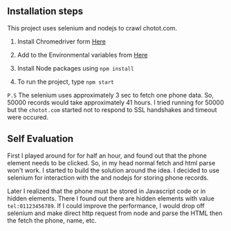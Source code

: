 ## Installation steps

This project uses selenium and nodejs to crawl chotot.com.

1. Install Chromedriver form [Here](https://www.selenium.dev/documentation/webdriver/getting_started/install_drivers/)

2. Add to the Environmental variables from [Here](https://www.selenium.dev/documentation/webdriver/getting_started/install_drivers/#2-the-path-environment-variable)

3. Install Node packages using ```npm install```

4. To run the project, type ```npm start```

```P.S``` The selenium uses approximately 3 sec to fetch one phone data. So, 50000 records would take approximately 41 hours. I tried running for 50000 but the ```chotot.com``` started not to respond to SSL handshakes and timeout were occured.


## Self Evaluation

First I played around for for half an hour, and found out that the phone element needs to be clicked. So, in my head normal fetch and html parse won't work. I started to build the solution around the idea. 
I decided to use selenium for interaction with the and nodejs for storing phone records.


Later I realized that the phone must be stored in Javascript code or in hidden elements. There I found out there are hidden elements with value ```tel:01123456789```. If I could improve the performance,
I would drop off selenium and make direct http request from node and parse the HTML then the fetch the phone, name, etc.
